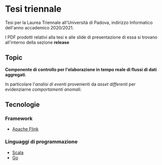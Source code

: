 # Tesi triennale
Tesi per la Laurea Triennale all'Università di Padova, indirizzo Informatico dell'anno accademico 2020/2021.

I PDF prodotti relativi alla tesi e alle slide di presentazione di essa si trovano all'interno della sezione **release**
## Topic
**Componente di controllo per l'elaborazione in tempo reale di flussi di dati aggregati**.

In particolare l'*analisi di eventi* provenienti da *asset differenti* per evidenziarne *comportamenti anomali*.
## Tecnologie
### Framework
- [Apache Flink](https://flink.apache.org/)
### Linguaggi di programmazione
- [Scala](https://www.scala-lang.org/)
- [Go](https://golang.org/)
